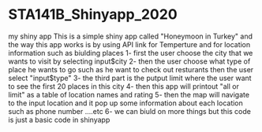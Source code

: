 # STA141B_Shinyapp_2020
my shiny app 
This is a simple shiny app called "Honeymoon in Turkey" and the way this app works is by using API link for Temperture and for 
location information such as biulding places
1- first the user choose the city that we wants to visit by selecting input$city
2- then the user choose what type of place he wants to go such as he want to check out resturants then the user select "input$type"
3- the third part is the putput limit where the user want to see the first 20 places in this city
4- then this app will printout "all or limit" as a table of location names and rating 
5- then the map will navigate to the input location and it pop up some information about each location such as phone number ....etc 
6- we can biuld on more things but this code is just a basic code in shinyapp 
